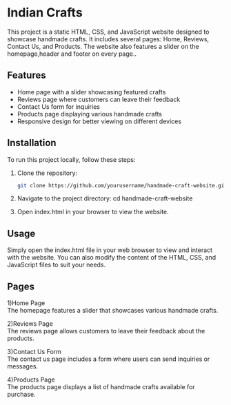 # Indian Crafts

This project is a static HTML, CSS, and JavaScript website designed to showcase handmade crafts. It includes several pages: Home, Reviews, Contact Us, and Products. The website also features a slider on the homepage,header and footer on every page..

## Features

- Home page with a slider showcasing featured crafts
- Reviews page where customers can leave their feedback
- Contact Us form for inquiries
- Products page displaying various handmade crafts
- Responsive design for better viewing on different devices

## Installation

To run this project locally, follow these steps:

1. Clone the repository:

   ```bash
   git clone https://github.com/yourusername/handmade-craft-website.git
3. Navigate to the project directory:
cd handmade-craft-website
4. Open index.html in your browser to view the website.


## Usage
Simply open the index.html file in your web browser to view and interact with the website. You can also modify the content of the HTML, CSS, and JavaScript files to suit your needs.

## Pages

1)Home Page  
The homepage features a slider that showcases various handmade crafts.

2)Reviews Page  
The reviews page allows customers to leave their feedback about the products.

3)Contact Us Form  
The contact us page includes a form where users can send inquiries or messages.

4)Products Page  
The products page displays a list of handmade crafts available for purchase.


